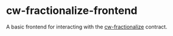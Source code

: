 # cw-fractionalize-frontend

A basic frontend for interacting with the [cw-fractionalize](https://github.com/0xArbi/cw-fractionalize) contract.
